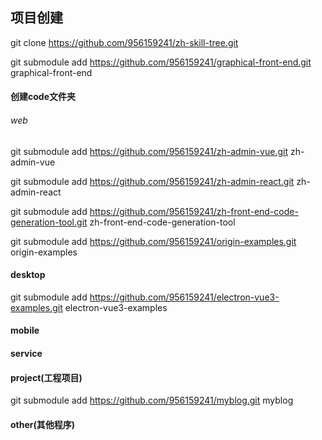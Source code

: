 ## 项目创建
git clone https://github.com/956159241/zh-skill-tree.git

git submodule add https://github.com/956159241/graphical-front-end.git graphical-front-end

#### 创建code文件夹

###### web
git submodule add https://github.com/956159241/zh-admin-vue.git zh-admin-vue

git submodule add https://github.com/956159241/zh-admin-react.git zh-admin-react

git submodule add https://github.com/956159241/zh-front-end-code-generation-tool.git zh-front-end-code-generation-tool

git submodule add https://github.com/956159241/origin-examples.git origin-examples

#### desktop
git submodule add https://github.com/956159241/electron-vue3-examples.git electron-vue3-examples

#### mobile

#### service

#### project(工程项目)
git submodule add https://github.com/956159241/myblog.git myblog

#### other(其他程序)








